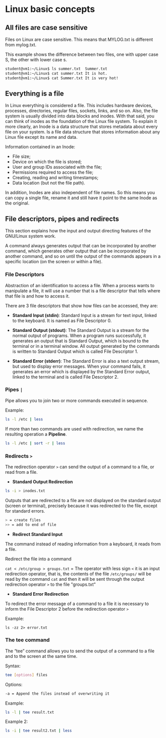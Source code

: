 # Linux basic concepts

## All files are case sensitive

Files on Linux are case sensitive. This means that MYLOG.txt is different from mylog.txt.

This example shows the difference between two files, one with upper case S, the other with lower case s.

```bash
student@vm1:~/Linux$ ls summer.txt  Summer.txt
student@vm1:~/Linux$ cat summer.txt It is hot.
student@vm1:~/Linux$ cat Summer.txt It is very hot!
```

## Everything is a file

In Linux everything is considered a file. This includes hardware devices, processes, directories, regular files, sockets, links, and so on. Also, the file system is usually divided into data blocks and inodes. With that said, you can think of inodes as the foundation of the Linux file system. To explain it more clearly, an Inode is a data structure that stores metadata about every file on your system. Is a file data structure that stores information about any Linux file except its name and data.

Information contained in an Inode:

* File size;
* Device on which the file is stored;
* User and group IDs associated with the file;
* Permissions required to access the file;
* Creating, reading and writing timestamps;
* Data location (but not the file path).

In addition, Inodes are also independent of file names. So this means you can copy a single file, rename it and still have it point to the same Inode as the original.

## File descriptors, pipes and redirects

This section explains how the input and output directing features of the GNU/Linux system work. 

A command always generates output that can be incorporated by another command, which generates other output that can be incorporated by another command, and so on until the output of the commands appears in a specific location (on the screen or within a file).


### File Descriptors

Abstraction of an identification to access a file. When a process wants to manipulate a file, it will use a number that is a file descriptor that tells where that file is and how to access it.

There are 3 file descriptors that show how files can be accessed, they are:

* **Standard Input (stdin)**: Standard Input is a stream for text input, linked to the keyboard. It is named as File Descriptor 0.

* **Standard Output (stdout)**: The Standard Output is a stream for the normal output of programs. When a program runs successfully, it generates an output that is Standard Output, which is bound to the terminal or in a terminal window. All output generated by the commands is written to Standard Output which is called File Descriptor 1.

* **Standard Error (stderr)**: The Standard Error is also a text output stream, but used to display error messages.
When your command fails, it generates an error which is displayed by the Standard Error output, linked to the terminal and is called File Descriptor 2.

### Pipes `|`

Pipe allows you to join two or more commands executed in sequence.

Example:

```bash
ls -l /etc | less 
```

If more than two commands are used with redirection, we name the resulting operation a **Pipeline**.

```bash
ls -l /etc | sort -r | less
```

### Redirects `>`

The redirection operator `>` can send the output of a command to a file, or read from a file.

* **Standard Output Redirection**

```bash
ls -i > inodes.txt
```
Outputs that are redirected to a file are not displayed on the standard output (screen or terminal), precisely because it was redirected to the file, except for standard errors.

```bash
> = create files
>> = add to end of file
```

* **Redirect Standard Input**

The command instead of reading information from a keyboard, it reads from a file. 

Redirect the file into a command

`cat < /etc/group > groups.txt` = The operator with less sign `<` it is an input redirection operator, that is, the contents of the file `/etc/groups/` will be read by the command `cat` and then it will be sent through the output redirection operator `>` to the file "groups.txt"

* **Standard Error Redirection**

To redirect the error message of a command to a file it is necessary to inform the File Descriptor 2 before the redirection operator `>`

Example:

`ls -zz 2> error.txt`

### The tee command

The “tee” command allows you to send the output of a command to a file and to the screen at the same time.

Syntax:

```bash
tee [options] files
```

Options:

```bash
-a = Append the files instead of overwriting it
```

Example:

```bash
ls -l | tee result.txt
```

Example 2:

```bash
ls -i | tee result2.txt | less
```

